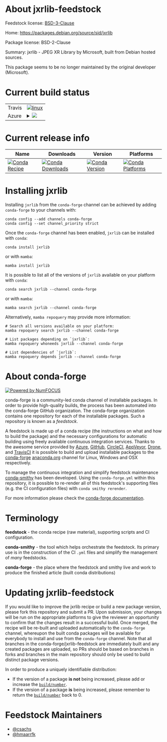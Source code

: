 About jxrlib-feedstock
======================

Feedstock license: [BSD-3-Clause](https://github.com/conda-forge/jxrlib-feedstock/blob/main/LICENSE.txt)

Home: https://packages.debian.org/source/sid/jxrlib

Package license: BSD-2-Clause

Summary: jxrlib - JPEG XR Library by Microsoft, built from Debian hosted sources.

This package seems to be no longer maintained by the original developer (Microsoft).

Current build status
====================


<table><tr>
    <td>Travis</td>
    <td>
      <a href="https://app.travis-ci.com/conda-forge/jxrlib-feedstock">
        <img alt="linux" src="https://img.shields.io/travis/com/conda-forge/jxrlib-feedstock/main.svg?label=Linux">
      </a>
    </td>
  </tr>
    
  <tr>
    <td>Azure</td>
    <td>
      <details>
        <summary>
          <a href="https://dev.azure.com/conda-forge/feedstock-builds/_build/latest?definitionId=8704&branchName=main">
            <img src="https://dev.azure.com/conda-forge/feedstock-builds/_apis/build/status/jxrlib-feedstock?branchName=main">
          </a>
        </summary>
        <table>
          <thead><tr><th>Variant</th><th>Status</th></tr></thead>
          <tbody><tr>
              <td>linux_64</td>
              <td>
                <a href="https://dev.azure.com/conda-forge/feedstock-builds/_build/latest?definitionId=8704&branchName=main">
                  <img src="https://dev.azure.com/conda-forge/feedstock-builds/_apis/build/status/jxrlib-feedstock?branchName=main&jobName=linux&configuration=linux%20linux_64_" alt="variant">
                </a>
              </td>
            </tr><tr>
              <td>linux_aarch64</td>
              <td>
                <a href="https://dev.azure.com/conda-forge/feedstock-builds/_build/latest?definitionId=8704&branchName=main">
                  <img src="https://dev.azure.com/conda-forge/feedstock-builds/_apis/build/status/jxrlib-feedstock?branchName=main&jobName=linux&configuration=linux%20linux_aarch64_" alt="variant">
                </a>
              </td>
            </tr><tr>
              <td>linux_ppc64le</td>
              <td>
                <a href="https://dev.azure.com/conda-forge/feedstock-builds/_build/latest?definitionId=8704&branchName=main">
                  <img src="https://dev.azure.com/conda-forge/feedstock-builds/_apis/build/status/jxrlib-feedstock?branchName=main&jobName=linux&configuration=linux%20linux_ppc64le_" alt="variant">
                </a>
              </td>
            </tr><tr>
              <td>osx_64</td>
              <td>
                <a href="https://dev.azure.com/conda-forge/feedstock-builds/_build/latest?definitionId=8704&branchName=main">
                  <img src="https://dev.azure.com/conda-forge/feedstock-builds/_apis/build/status/jxrlib-feedstock?branchName=main&jobName=osx&configuration=osx%20osx_64_" alt="variant">
                </a>
              </td>
            </tr><tr>
              <td>osx_arm64</td>
              <td>
                <a href="https://dev.azure.com/conda-forge/feedstock-builds/_build/latest?definitionId=8704&branchName=main">
                  <img src="https://dev.azure.com/conda-forge/feedstock-builds/_apis/build/status/jxrlib-feedstock?branchName=main&jobName=osx&configuration=osx%20osx_arm64_" alt="variant">
                </a>
              </td>
            </tr><tr>
              <td>win_64</td>
              <td>
                <a href="https://dev.azure.com/conda-forge/feedstock-builds/_build/latest?definitionId=8704&branchName=main">
                  <img src="https://dev.azure.com/conda-forge/feedstock-builds/_apis/build/status/jxrlib-feedstock?branchName=main&jobName=win&configuration=win%20win_64_" alt="variant">
                </a>
              </td>
            </tr>
          </tbody>
        </table>
      </details>
    </td>
  </tr>
</table>

Current release info
====================

| Name | Downloads | Version | Platforms |
| --- | --- | --- | --- |
| [![Conda Recipe](https://img.shields.io/badge/recipe-jxrlib-green.svg)](https://anaconda.org/conda-forge/jxrlib) | [![Conda Downloads](https://img.shields.io/conda/dn/conda-forge/jxrlib.svg)](https://anaconda.org/conda-forge/jxrlib) | [![Conda Version](https://img.shields.io/conda/vn/conda-forge/jxrlib.svg)](https://anaconda.org/conda-forge/jxrlib) | [![Conda Platforms](https://img.shields.io/conda/pn/conda-forge/jxrlib.svg)](https://anaconda.org/conda-forge/jxrlib) |

Installing jxrlib
=================

Installing `jxrlib` from the `conda-forge` channel can be achieved by adding `conda-forge` to your channels with:

```
conda config --add channels conda-forge
conda config --set channel_priority strict
```

Once the `conda-forge` channel has been enabled, `jxrlib` can be installed with `conda`:

```
conda install jxrlib
```

or with `mamba`:

```
mamba install jxrlib
```

It is possible to list all of the versions of `jxrlib` available on your platform with `conda`:

```
conda search jxrlib --channel conda-forge
```

or with `mamba`:

```
mamba search jxrlib --channel conda-forge
```

Alternatively, `mamba repoquery` may provide more information:

```
# Search all versions available on your platform:
mamba repoquery search jxrlib --channel conda-forge

# List packages depending on `jxrlib`:
mamba repoquery whoneeds jxrlib --channel conda-forge

# List dependencies of `jxrlib`:
mamba repoquery depends jxrlib --channel conda-forge
```


About conda-forge
=================

[![Powered by
NumFOCUS](https://img.shields.io/badge/powered%20by-NumFOCUS-orange.svg?style=flat&colorA=E1523D&colorB=007D8A)](https://numfocus.org)

conda-forge is a community-led conda channel of installable packages.
In order to provide high-quality builds, the process has been automated into the
conda-forge GitHub organization. The conda-forge organization contains one repository
for each of the installable packages. Such a repository is known as a *feedstock*.

A feedstock is made up of a conda recipe (the instructions on what and how to build
the package) and the necessary configurations for automatic building using freely
available continuous integration services. Thanks to the awesome service provided by
[Azure](https://azure.microsoft.com/en-us/services/devops/), [GitHub](https://github.com/),
[CircleCI](https://circleci.com/), [AppVeyor](https://www.appveyor.com/),
[Drone](https://cloud.drone.io/welcome), and [TravisCI](https://travis-ci.com/)
it is possible to build and upload installable packages to the
[conda-forge](https://anaconda.org/conda-forge) [anaconda.org](https://anaconda.org/)
channel for Linux, Windows and OSX respectively.

To manage the continuous integration and simplify feedstock maintenance
[conda-smithy](https://github.com/conda-forge/conda-smithy) has been developed.
Using the ``conda-forge.yml`` within this repository, it is possible to re-render all of
this feedstock's supporting files (e.g. the CI configuration files) with ``conda smithy rerender``.

For more information please check the [conda-forge documentation](https://conda-forge.org/docs/).

Terminology
===========

**feedstock** - the conda recipe (raw material), supporting scripts and CI configuration.

**conda-smithy** - the tool which helps orchestrate the feedstock.
                   Its primary use is in the construction of the CI ``.yml`` files
                   and simplify the management of *many* feedstocks.

**conda-forge** - the place where the feedstock and smithy live and work to
                  produce the finished article (built conda distributions)


Updating jxrlib-feedstock
=========================

If you would like to improve the jxrlib recipe or build a new
package version, please fork this repository and submit a PR. Upon submission,
your changes will be run on the appropriate platforms to give the reviewer an
opportunity to confirm that the changes result in a successful build. Once
merged, the recipe will be re-built and uploaded automatically to the
`conda-forge` channel, whereupon the built conda packages will be available for
everybody to install and use from the `conda-forge` channel.
Note that all branches in the conda-forge/jxrlib-feedstock are
immediately built and any created packages are uploaded, so PRs should be based
on branches in forks and branches in the main repository should only be used to
build distinct package versions.

In order to produce a uniquely identifiable distribution:
 * If the version of a package **is not** being increased, please add or increase
   the [``build/number``](https://docs.conda.io/projects/conda-build/en/latest/resources/define-metadata.html#build-number-and-string).
 * If the version of a package **is** being increased, please remember to return
   the [``build/number``](https://docs.conda.io/projects/conda-build/en/latest/resources/define-metadata.html#build-number-and-string)
   back to 0.

Feedstock Maintainers
=====================

* [@csachs](https://github.com/csachs/)
* [@hmaarrfk](https://github.com/hmaarrfk/)

